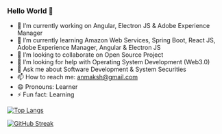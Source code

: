 ### Hello World 👋
- 🔭 I’m currently working on Angular, Electron JS & Adobe Experience Manager
- 🌱 I’m currently learning Amazon Web Services, Spring Boot, React JS, Adobe Experience Manager, Angular & Electron JS
- 👯 I’m looking to collaborate on Open Source Project
- 🤔 I’m looking for help with Operating System Development (Web3.0)
- 💬 Ask me about Software Development & System Securities
- 📫 How to reach me: anmaksh@gmail.com
- 😄 Pronouns: Learner
- ⚡ Fun fact: Learning

[![Top Langs](https://github-readme-stats.vercel.app/api/top-langs/?username=anim-101&layout=compact&langs_count=10)](https://github.com/anim-101/github-readme-stats)    

[![GitHub Streak](https://github-readme-streak-stats.herokuapp.com/?user=Anim-101&theme=default)](https://git.io/streak-stats)
